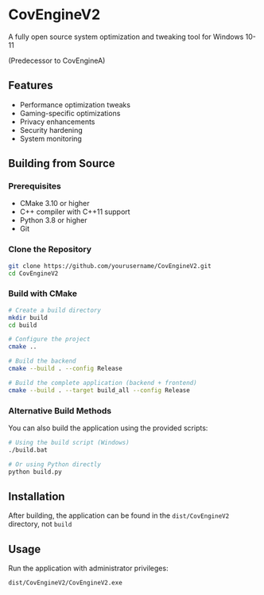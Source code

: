 # CovEngineV2

A fully open source system optimization and tweaking tool for Windows 10-11

(Predecessor to CovEngineA)

## Features

- Performance optimization tweaks
- Gaming-specific optimizations
- Privacy enhancements
- Security hardening
- System monitoring

## Building from Source

### Prerequisites

- CMake 3.10 or higher
- C++ compiler with C++11 support
- Python 3.8 or higher
- Git

### Clone the Repository

```bash
git clone https://github.com/yourusername/CovEngineV2.git
cd CovEngineV2
```

### Build with CMake

```bash
# Create a build directory
mkdir build
cd build

# Configure the project
cmake ..

# Build the backend
cmake --build . --config Release

# Build the complete application (backend + frontend)
cmake --build . --target build_all --config Release
```

### Alternative Build Methods

You can also build the application using the provided scripts:

```bash
# Using the build script (Windows)
./build.bat

# Or using Python directly
python build.py
```

## Installation

After building, the application can be found in the `dist/CovEngineV2` directory, not `build`

## Usage

Run the application with administrator privileges:

```
dist/CovEngineV2/CovEngineV2.exe
```

